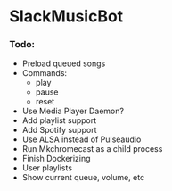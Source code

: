 # SlackMusicBot

### Todo:

* Preload queued songs
* Commands:
  * play
  * pause
  * reset
* Use Media Player Daemon?
* Add playlist support
* Add Spotify support
* Use ALSA instead of Pulseaudio 
* Run Mkchromecast as a child process
* Finish Dockerizing
* User playlists 
* Show current queue, volume, etc
